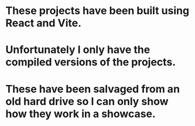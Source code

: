 # These projects have been built using React and Vite.
# Unfortunately I only have the compiled versions of the projects.
# These have been salvaged from an old hard drive so I can only show how they work in a showcase.

